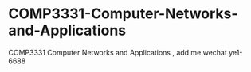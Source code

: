 # COMP3331-Computer-Networks-and-Applications
COMP3331 Computer Networks and Applications , add me wechat ye1-6688
